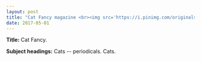 ```yaml
---
layout: post
title: "Cat Fancy magazine <br><img src='https://i.pinimg.com/originals/16/b6/46/16b646e3f1581032dd357569363571d4.jpg' height='375' width='225'>"
date: 2017-05-01
---
```


**Title:** Cat Fancy.

**Subject headings:**
Cats -- periodicals.
Cats.

